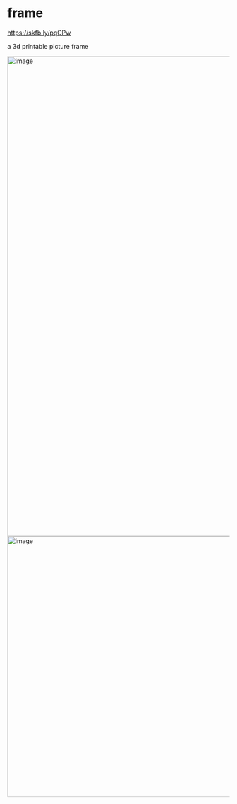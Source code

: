 # frame

https://skfb.ly/pqCPw

a 3d printable picture frame

<img width="1086" alt="image" src="https://github.com/user-attachments/assets/bacf6139-55d4-48e2-95ad-2ed87bc81470">
<img width="590" alt="image" src="https://github.com/user-attachments/assets/3272150f-418e-4294-b851-dc069306dee7">
